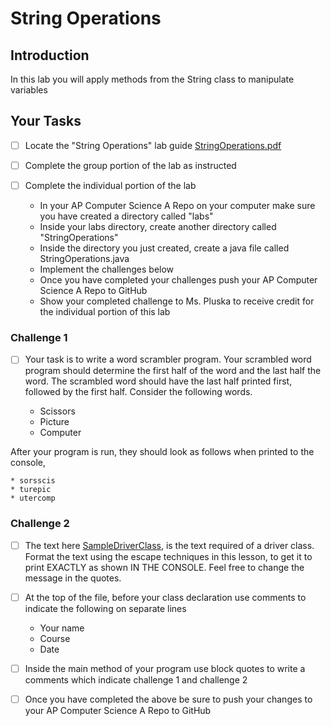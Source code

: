 # String Operations

## Introduction
In this lab you will apply methods from the String class to manipulate variables

## Your Tasks

- [ ] Locate the "String Operations" lab guide [StringOperations.pdf](StringOperations.pdf)

- [ ] Complete the group portion of the lab as instructed

- [ ] Complete the individual portion of the lab

	* In your AP Computer Science A Repo on your computer make sure you have created a directory called "labs"
	* Inside your labs directory, create another directory called "StringOperations"
	* Inside the directory you just created, create a java file called StringOperations.java
	* Implement the challenges below
	* Once you have completed your challenges push your AP Computer Science A Repo to GitHub
	* Show your completed challenge to Ms. Pluska to receive credit for the individual portion of this lab

### Challenge 1

- [ ] Your task is to write a word scrambler program.  Your scrambled word program should determine the first half of the word and the last half the word.  The scrambled word should have the last half printed first, followed by the first half.  Consider the following words.   

	* Scissors
	* Picture
	* Computer

After your program is run, they should look as follows when printed to the console, 

	* sorsscis
	* turepic
	* utercomp

### Challenge 2

- [ ] The text here [SampleDriverClass](SampleDriverClass.java), is the text required of a driver class.  Format the text using the escape techniques in this lesson, to get it to print EXACTLY as shown IN THE CONSOLE.  Feel free to change the message in the quotes.

- [ ] At the top of the file, before your class declaration use comments to indicate the following 
on separate lines

	* Your name
	* Course
	* Date

- [ ] Inside the main method of your program use block quotes to write a comments which indicate challenge 1 and challenge 2

- [ ] Once you have completed the above be sure to push your changes to your AP Computer Science A Repo to GitHub











